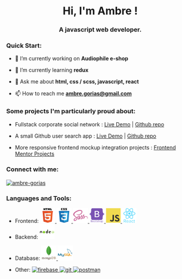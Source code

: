 <h1 align="center">Hi, I'm Ambre !</h1>
<h3 align="center">A javascript web developer.</h3>


<h3 align="left">Quick Start:</h3>

- 🔭 I’m currently working on **Audiophile e-shop**

- 🌱 I’m currently learning **redux**

- 💬 Ask me about **html, css / scss, javascript, react**

- 📫 How to reach me **ambre.gorias@gmail.com**  


<h3 align="left">Some projects I'm particularly proud about:</h3>

- Fullstack corporate social network :  <a href="https://capable-semifreddo-224f20.netlify.app/auth" target="_blank" rel="noreferrer">Live Demo</a> | <a href="https://github.com/Yunie08/P7-Groupomania" target="_blank" rel="noreferrer">Github repo</a> 

- A small Github user search app : <a href="https://yunie08.github.io/frontend-mentor-github-user-search-app/" target="_blank" rel="noreferrer">Live Demo</a> | <a href="https://github.com/Yunie08/frontend-mentor-github-user-search-app" target="_blank" rel="noreferrer">Github repo</a>

- More responsive frontend mockup integration projects : <a href="https://www.frontendmentor.io/profile/Yunie08" target="_blank" rel="noreferrer">Frontend Mentor Projects</a>  


<h3 align="left">Connect with me:</h3>
<p align="left">
<a href="https://linkedin.com/in/ambre-gorias" target="blank"><img align="center" src="https://raw.githubusercontent.com/rahuldkjain/github-profile-readme-generator/master/src/images/icons/Social/linked-in-alt.svg" alt="ambre-gorias" height="30" width="40" /></a>
</p>  

<h3 align="left">Languages and Tools:</h3>

- <div>Frontend:
    <a href="https://www.w3.org/html/" target="_blank" rel="noreferrer"> <img src="https://raw.githubusercontent.com/devicons/devicon/master/icons/html5/html5-original-wordmark.svg" alt="html5" width="40" height="40"/> </a> 
  </a> <a href="https://www.w3schools.com/css/" target="_blank" rel="noreferrer"> <img src="https://raw.githubusercontent.com/devicons/devicon/master/icons/css3/css3-original-wordmark.svg" alt="css3" width="40" height="40"/> </a>
    <a href="https://sass-lang.com" target="_blank" rel="noreferrer"> <img src="https://raw.githubusercontent.com/devicons/devicon/master/icons/sass/sass-original.svg" alt="sass" width="40" height="40"/> </a> 
  <a href="https://getbootstrap.com" target="_blank" rel="noreferrer"> <img src="https://raw.githubusercontent.com/devicons/devicon/master/icons/bootstrap/bootstrap-plain-wordmark.svg" alt="bootstrap" width="40" height="40"/>
  <a href="https://developer.mozilla.org/en-US/docs/Web/JavaScript" target="_blank" rel="noreferrer"> <img src="https://raw.githubusercontent.com/devicons/devicon/master/icons/javascript/javascript-original.svg" alt="javascript" width="40" height="40"/> </a>
    <a href="https://reactjs.org/" target="_blank" rel="noreferrer"> <img src="https://raw.githubusercontent.com/devicons/devicon/master/icons/react/react-original-wordmark.svg" alt="react" width="40" height="40"/> </a>
  </div>
  
- <div>Backend: <a href="https://nodejs.org" target="_blank" rel="noreferrer"> <img src="https://raw.githubusercontent.com/devicons/devicon/master/icons/nodejs/nodejs-original-wordmark.svg" alt="nodejs" width="40" height="40"/> </a>
</div>

- <div>Database: <a href="https://www.mongodb.com/" target="_blank" rel="noreferrer"> <img src="https://raw.githubusercontent.com/devicons/devicon/master/icons/mongodb/mongodb-original-wordmark.svg" alt="mongodb" width="40" height="40"/> </a>
  <a href="https://www.mysql.com/" target="_blank" rel="noreferrer"> <img src="https://raw.githubusercontent.com/devicons/devicon/master/icons/mysql/mysql-original-wordmark.svg" alt="mysql" width="40" height="40"/> </a>
</div>

- <div>Other:  <a href="https://firebase.google.com/" target="_blank" rel="noreferrer"> <img src="https://www.vectorlogo.zone/logos/firebase/firebase-icon.svg" alt="firebase" width="40" height="40"/> </a> 
  <a href="https://git-scm.com/" target="_blank" rel="noreferrer"> <img src="https://www.vectorlogo.zone/logos/git-scm/git-scm-icon.svg" alt="git" width="40" height="40"/> </a> 
   <a href="https://postman.com" target="_blank" rel="noreferrer"> <img src="https://www.vectorlogo.zone/logos/getpostman/getpostman-icon.svg" alt="postman" width="40" height="40"/> </a> 
</div>
